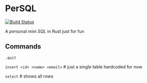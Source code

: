 # PerSQL 
[![Build Status](https://travis-ci.org/blueish/perSQL.svg?branch=master)](https://travis-ci.org/blueish/perSQL)

A *per*sonal mini *SQL* in Rust just for fun


## Commands
`.quit`

`insert <id> <name> <email>` # just a single table hardcoded for now

`select` # shows all rows
